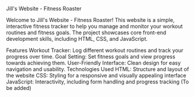 Jill's Website - Fitness Roaster

Welcome to Jill's Website - Fitness Roaster! This website is a simple, interactive fitness tracker to help you manage and monitor your workout routines and fitness goals. The project showcases core front-end development skills, including HTML, CSS, and JavaScript.

Features
Workout Tracker: Log different workout routines and track your progress over time.
Goal Setting: Set fitness goals and view progress towards achieving them.
User-Friendly Interface: Clean design for easy navigation and usability.
Technologies Used
HTML: Structure and layout of the website
CSS: Styling for a responsive and visually appealing interface
JavaScript: Interactivity, including form handling and progress tracking (To be added)


